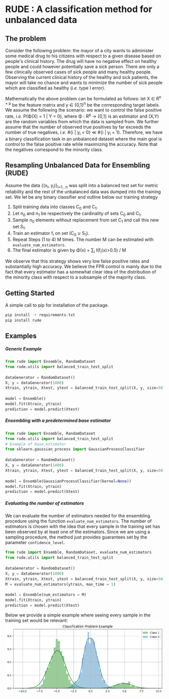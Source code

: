 RUDE : A classification method for unbalanced data
==================================================

The problem
-----------

Consider the following problem: the mayor of a city wants to administer some medical drug to his citizens with respect 
to a given disease based on people's clinical history. The drug will have no negative effect on healthy people and could 
however potentially save a sick person. There are only a few clinically observed cases of sick people and many healthy 
people. Observing the current clinical history of the healthy and sick patients, the mayor will take no chance and wants 
to minimize the number of sick people which are classified as healthy (<i>i.e.</i> type I error). 

Mathematically the above problem can be formulated as follows: let X &#8712; R<sup>n &times; p</sup> be the feature matrix 
and y &#8712; {0,1}<sup>n</sup> be the corresponding target labels. We assume the following the scenario: we want to control the 
false positive rate, <i>i.e.</i> P(&Phi;(X) = 1 | Y = 0), where &Phi; : R<sup>p</sup> &#8594; {0,1} is an 
estimator and (X,Y) are the random variables from which the data is sampled from. We further assume that the number of 
observed true positives by far exceeds the number of true negatives, <i>i.e.</i> \#{i | y<sub>i</sub> = 0} &#8810; \#{i | y<sub>i</sub> = 1\}. 
Therefore, we have a binary classification task in an unbalanced dataset where the main goal is control to the false 
positive rate while maximizing the accuracy. Note that the negatives correspond to the minority class. 

Resampling Unbalanced Data for Ensembling (RUDE)
------------------------------------------------

Assume the data \{(x<sub>i</sub>, y<sub>i</sub>)}<sub>i=1...n</sub> was split into a balanced test set for metric reliability and the rest of the 
unbalanced data was dumped into the training set. We let be any binary classifier and outline below our training 
strategy

1. Split training data into classes C<sub>0</sub> and C<sub>1</sub>.
2. Let n<sub>0</sub> and n<sub>1</sub> be respectively the cardinality of sets C<sub>0</sub> and C<sub>1</sub>.
3. Sample n<sub>0</sub> elements without replacement from set C<sub>1</sub> and call this new set S<sub>1</sub>.
4. Train an estimator f<sub>i</sub> on set (C<sub>0</sub> &#8746; S<sub>1</sub>).
5. Repeat Steps (1 to 4) M times. The number M can be estimated with  ```evaluate_num_estimators```.
6. The final estimator is given by &Phi;(x) = &#8721;<sub>i</sub> &Iota;(f<sub>i</sub>(x)>0.5) / M

We observe that this strategy shows very low false positive rates and substantially high accuracy. 
We believe the FPR control is mainly due to the fact that every estimator has a somewhat clear idea of the distribution 
of the minority class with respect to a subsample of the majority class.

Getting Started
---------------

A simple call to pip for installation of the package.

```bash
pip install -r requirements.txt
pip install rude
```

Examples
--------

##### Generic Example
```python
from rude import Ensemble, RandomDataset 
from rude.utils import balanced_train_test_split

dataGenerator = RandomDataset()
X, y = dataGenerator(1000)
Xtrain, ytrain, Xtest, ytest = balanced_train_test_split(X, y, size=50)

model = Ensemble()
model.fit(Xtrain, ytrain)
prediction = model.predict(Xtest)
```

##### Ensembling with a predetermined base estimator
```python
from rude import Ensemble, RandomDataset 
from rude.utils import balanced_train_test_split
# Example of base_estimator
from sklearn.gaussian_process import GaussianProcessClassifier

dataGenerator = RandomDataset()
X, y = dataGenerator(1000)
Xtrain, ytrain, Xtest, ytest = balanced_train_test_split(X, y, size=50)

model = Ensemble(GaussianProcessClassifier(kernel=None))
model.fit(Xtrain, ytrain)
prediction = model.predict(Xtest)
```
##### Evaluating the number of estimators
We can evaluate the number of estimators needed for the ensembling procedure using the function
```evaluate_num_estimators```. The number of estimators is chosen with the idea that every sample in the training set
has been observed by at least one of the estimators. Since we are using a sampling procedure, the method
just provides guarantees set by the parameter ```confidence_level```.

```python
from rude import Ensemble, RandomDataset, evaluate_num_estimators
from rude.utils import balanced_train_test_split

dataGenerator = RandomDataset()
X, y = dataGenerator(1000)
Xtrain, ytrain, Xtest, ytest = balanced_train_test_split(X, y, size=50)
M = evaluate_num_estimators(ytrain, max_time = 1)

model = Ensemble(num_estimators = M)
model.fit(Xtrain, ytrain)
prediction = model.predict(Xtest)
```

Below we provide a simple example where seeing every sample in the training set would be relevant:
![Alt text](./images/classification.png?raw=true)


